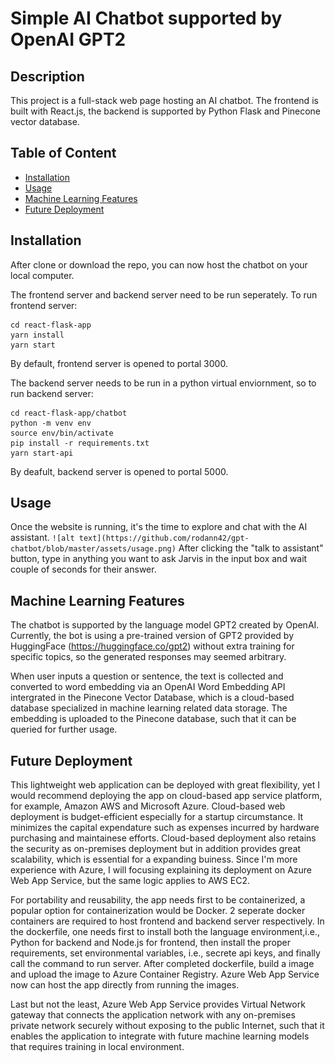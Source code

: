 # Simple AI Chatbot supported by OpenAI GPT2

## Description
This project is a full-stack web page hosting an AI chatbot. The frontend is built with React.js, the backend is supported by Python Flask and Pinecone vector database.


## Table of Content
- [Installation](#installation)
- [Usage](#usage)
- [Machine Learning Features](#mlfeatures)
- [Future Deployment](#deployment)

## Installation
After clone or download the repo, you can now host the chatbot on your local computer.

The frontend server and backend server need to be run seperately.
To run frontend server:
```
cd react-flask-app
yarn install
yarn start
```
By default, frontend server is opened to portal 3000.

The backend server needs to be run in a python virtual enviornment, so to run backend server:
```
cd react-flask-app/chatbot
python -m venv env
source env/bin/activate
pip install -r requirements.txt
yarn start-api
```
By deafult, backend server is opened to portal 5000.

## Usage
Once the website is running, it's the time to explore and chat with the AI assistant. 
    ```
    ![alt text](https://github.com/rodann42/gpt-chatbot/blob/master/assets/usage.png)
    ```
After clicking the "talk to assistant" button, type in anything you want to ask Jarvis in the input box and wait couple of seconds for their answer.

## Machine Learning Features
The chatbot is supported by the language model GPT2 created by OpenAI. Currently, the bot is using a pre-trained version of GPT2 provided by HuggingFace (https://huggingface.co/gpt2) without extra training for specific topics, so the generated responses may seemed arbitrary.  

When user inputs a question or sentence, the text is collected and converted to word embedding via an OpenAI Word Embedding API intergrated in the Pinecone Vector Database, which is a cloud-based database specialized in machine learning related data storage. The embedding is uploaded to the Pinecone database, such that it can be queried for further usage.

## Future Deployment
This lightweight web application can be deployed with great flexibility, yet I would recommend deploying the app on cloud-based app service platform, for example, Amazon AWS and Microsoft Azure. Cloud-based web deployment is budget-efficient especially for a startup circumstance. It minimizes the capital expendature such as expenses incurred by hardware purchasing and maintainese efforts. Cloud-based deployment also retains the security as on-premises deployment but in addition provides great scalability, which is essential for a expanding buiness. Since I'm more experience with Azure, I will focusing explaining its deployment on Azure Web App Service, but the same logic applies to AWS EC2.

For portability and reusability, the app needs first to be containerized, a popular option for containerization would be Docker. 2 seperate docker containers are required to host frontend and backend server respectively. In the dockerfile, one needs first to install both the language environment,i.e., Python for backend and Node.js for frontend, then install the proper requirements, set environmental variables, i.e., secrete api keys, and finally call the command to run server. After completed dockerfile, build a image and upload the image to Azure Container Registry. Azure Web App Service now can host the app directly from running the images.

Last but not the least, Azure Web App Service provides Virtual Network gateway that connects the application network with any on-premises private network securely without exposing to the public Internet, such that it enables the application to integrate with future machine learning models that requires training in local environment.
